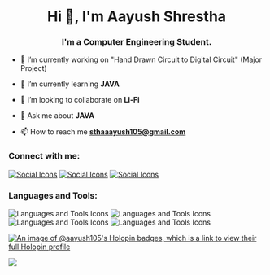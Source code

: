 <h1 align="center">Hi 👋, I'm Aayush Shrestha</h1>
<h3 align="center">I'm a Computer Engineering Student.</h3>

- 🔭 I’m currently working on "Hand Drawn Circuit to Digital Circuit" (Major Project)

- 🌱 I’m currently learning **JAVA**

- 👯 I’m looking to collaborate on **Li-Fi**

- 💬 Ask me about **JAVA**

- 📫 How to reach me **sthaaayush105@gmail.com**

<h3 align="left">Connect with me:</h3>
<p align="left">
<a href="https://twitter.com/aayushrestha5" target="blank"><img align="center" src="https://skillicons.dev/icons?i=twitter" alt="Social Icons" /></a>
<a href="https://linkedin.com/in/aayushrestha" target="blank"><img align="center" src="https://skillicons.dev/icons?i=linkedin" alt="Social Icons" /></a>
<a href="https://instagram.com/aayush__shrestha" target="blank"><img align="center" src="https://skillicons.dev/icons?i=instagram" alt="Social Icons" /></a>
</p>

<h3 align="left">Languages and Tools:</h3>
<img src="https://skillicons.dev/icons?i=amazonwebservices,bootstrap,c,cpp,html,css,javascript" alt="Languages and Tools Icons" />
<img src="https://skillicons.dev/icons?i=django,java,express,git,heroku,photoshop,illustrator" alt="Languages and Tools Icons" />
<img src="https://skillicons.dev/icons?i=linux,matlab,mongodb,mysql,nodejs,postman,java" alt="Languages and Tools Icons" />
<img src="https://skillicons.dev/icons?i=react,sqlite" alt="Languages and Tools Icons" />

[![An image of @aayush105's Holopin badges, which is a link to view their full Holopin profile](https://holopin.me/aayush105)](https://holopin.io/@aayush105)

![](https://github-readme-stats.vercel.app/api?username=aayush105&theme=great-gatsby&hide_border=true&include_all_commits=false&count_private=false)
